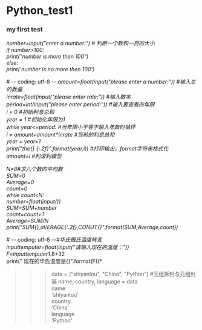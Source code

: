 # Python_test1
### my first test   
*number=input("enter a number:")  # 判断一个数和一百的大小  
if number>100:  
 print("number is more then 100")  
else:  
 print('number is no more then 100')*
 
 *#  -*- coding: utf-8 -*-
amount=float(input("please enter a number:")) #输入总的数量  
inrate=float(input("please enter rate:")) #输入数率  
period=int(input("please enter period:")) #输入要查看的年限  
i = 0 #初始利息总和  
year = 1 #初始化年限为1  
while year<=period: #当年限小于等于输入年数时循环  
 i = amount+amount\*inrate #当前的利息总和  
 year = year+1  
 print("the{} {:.2f}".format(year,i)) #打印输出，format字符串格式化  
 amount=i #利滚利模型*  
 
 
*N=8#求八个数的平均数  
SUM=0  
Average=0  
count=0  
while count<N:  
 number=float(input())  
 SUM=SUM+number  
 count=count+1  
 Average=SUM/N  
print("SUM{},aVERAGE{:.2f},CONUT{}".format(SUM,Average,count))*


*# -*- coding: utf-8 -*-#华氏摄氏温度转变  
inputtemputer=float(input("请输入现在的温度："))  
F=inputtemputer*1.8+32  
print(" 现在的华氏温度是{}".format(F))*  


>>> data = ("shiyanlou", "China", "Python")  #元组拆封与元组封装
>>> name, country, language = data  
>>> name  
'shiyanlou'  
>>> country  
'China'  
>>> language  
'Python'  
